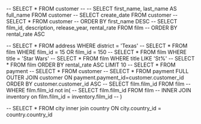 -- SELECT * FROM customer
-- -- SELECT first_name, last_name AS full_name FROM customer
-- SELECT create_date FROM customer
-- SELECT * FROM customer 
-- ORDER BY first_name DESC
-- SELECT film_id, description, release_year, rental_rate FROM film
-- ORDER BY rental_rate  ASC

-- SELECT * FROM address WHERE district = 'Texas'
-- SELECT * FROM film WHERE film_id = 15 OR film_id = 150
-- SELECT * FROM film WHERE title = 'Star Wars'
-- SELECT * FROM film WHERE title LIKE 'St%'
-- SELECT * FROM film  ORDER BY rental_rate ASC LIMIT 10
-- SELECT * FROM payment
-- SELECT * FROM customer
-- SELECT * FROM payment FULL OUTER JOIN customer ON payment.payment_id=customer.customer_id ORDER BY customer.customer_id ASC
-- SELECT film.film_id FROM film 
-- WHERE film.film_id not in(
-- 	SELECT film.film_id FROM film
-- INNER JOIN inventory on film.film_id = inventory.film_id
-- )


-- SELECT * FROM city inner join country ON city.country_id = country.country_id
